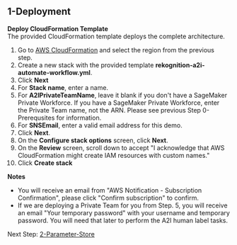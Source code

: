 ## 1-Deployment

**Deploy CloudFormation Template**  
The provided CloudFormation template deploys the complete architecture.

1. Go to [AWS CloudFormation](https://console.aws.amazon.com/cloudformation) and select the region from the previous step.
2. Create a new stack with the provided template **rekognition-a2i-automate-workflow.yml**.
3. Click **Next**
4. For **Stack name**, enter a name.
5. For **A2IPrivateTeamName**, leave it blank if you don't have a SageMaker Private Workforce. If you have a SageMaker Private Workforce, enter the Private Team name, not the ARN. Please see previous Step 0-Prerequsites for information.
6. For **SNSEmail**, enter a valid email address for this demo.
7. Click **Next**.
8. On the **Configure stack options** screen, click **Next**.
8. On the **Review** screen, scroll down to accept "I acknowledge that AWS CloudFormation might create IAM resources with custom names."
9. Click **Create stack**

**Notes**
- You will receive an email from "AWS Notification - Subscription Confirmation", please click "Confirm subscription" to confirm.
- If we are deploying a Private Team for you from Step. 5, you will receive an email "Your temporary password" with your username and temporary password. You will need that later to perform the A2I human label tasks.

Next Step: [2-Parameter-Store](../2-Parameter-Store/)
